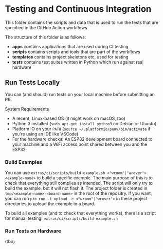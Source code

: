 # Testing and Continuous Integration

This folder contains the scripts and data that is used to run the tests that are specified in the GitHub Action workflows.

The structure of this folder is as follows:

- **apps** contains applications that are used during CI testing
- **scripts** contains scripts and tools that are part of the workflows
- **templates** contains project skeletons etc. used for testing
- **tests** contains test suites written in Python which run against real hardware

## Run Tests Locally

You can (and should) run tests on your local machine before submitting an PR.

System Requirements

- A recent, Linux-based OS (it might work on macOS, too)
- Python 3 installed (`sudo apt-get install python3` on Debian or Ubuntu)
- Platform IO on your `PATH` (`source ~/.platformio/penv/bin/activate` if you're using an IDE like VSCode)
- For the hardware checks: An ESP32 development board connected to your machine and a WiFi access point shared between you and the ESP32

### Build Examples

You can use `extras/ci/scripts/build-example.sh <"wroom"|"wrover"> <example-name>` to build a specific example.
The main purpose of this is to check that everything still compiles as intended.
The script will only try to build the example, but it will not flash it.
The project folder is created in `tmp/<example-name>-<board-name>` in the root of the repositry.
If you want, you can run `pio run -t upload -e <"wroom"|"wrover">` in these project directories to upload the example to a board.

To build all examples (and to check that everything works), there is a script for manual testing: `extras/ci/scripts/build-example.sh`

### Run Tests on Hardware

(tbd)
